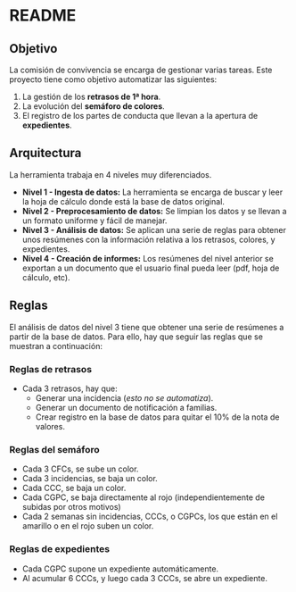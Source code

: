# README

## Objetivo
La comisión de convivencia se encarga de gestionar varias tareas. Este proyecto tiene como objetivo automatizar las siguientes:
1. La gestión de los **retrasos de 1ª hora**.
2. La evolución del **semáforo de colores**.
3. El registro de los partes de conducta que llevan a la apertura de **expedientes**.

## Arquitectura
La herramienta trabaja en 4 niveles muy diferenciados.
- **Nivel 1 -  Ingesta de datos:** La herramienta se encarga de buscar y leer la hoja de cálculo donde está la base de datos original.
- **Nivel 2 - Preprocesamiento de datos:** Se limpian los datos y se llevan a un formato uniforme y fácil de manejar.
- **Nivel 3 - Análisis de datos:** Se aplican una serie de reglas para obtener unos resúmenes con la información relativa a los retrasos, colores, y expedientes.
- **Nivel 4 - Creación de informes:** Los resúmenes del nivel anterior se exportan a un documento que el usuario final pueda leer (pdf, hoja de cálculo, etc).

## Reglas
El análisis de datos del nivel 3 tiene que obtener una serie de resúmenes a partir de la base de datos. Para ello, hay que seguir las reglas que se muestran a continuación:
### Reglas de retrasos
- Cada 3 retrasos, hay que:
	- Generar una incidencia (*esto no se automatiza*).
	- Generar un documento de notificación a familias.
	- Crear registro en la base de datos para quitar el 10% de la nota de valores.
### Reglas del semáforo
- Cada 3 CFCs, se sube un color.
- Cada 3 incidencias, se baja un color.
- Cada CCC, se baja un color.
- Cada CGPC, se baja directamente al rojo (independientemente de subidas por otros motivos)
- Cada 2 semanas sin incidencias, CCCs, o CGPCs, los que están en el amarillo o en el rojo suben un color.
### Reglas de expedientes
- Cada CGPC supone un expediente automáticamente.
- Al acumular 6 CCCs, y luego cada 3 CCCs, se abre un expediente.